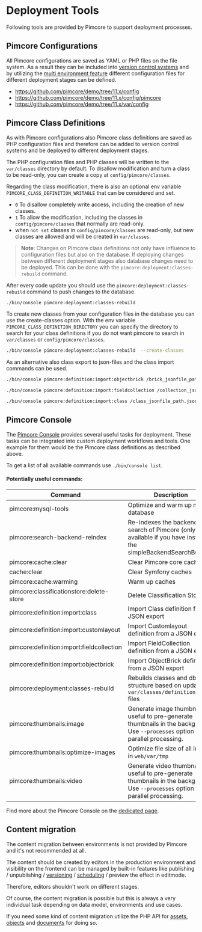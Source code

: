 # Deployment Tools

Following tools are provided by Pimcore to support deployment processes.

## Pimcore Configurations

All Pimcore configurations are saved as YAML or PHP files on the file system. As a result they can be included into
[version control systems](./01_Version_Control_Systems.md) and by utilizing the
[multi environment feature](03_Configuration_Environments.md) different configuration files for different deployment stages
can be defined.

* <https://github.com/pimcore/demo/tree/11.x/config>
* <https://github.com/pimcore/demo/tree/11.x/config/pimcore>
* <https://github.com/pimcore/demo/tree/11.x/var/config>


## Pimcore Class Definitions

As with Pimcore configurations also Pimcore class definitions are saved as PHP configuration files and therefore can
be added to version control systems and be deployed to different deployment stages.

The PHP configuration files and PHP classes will be written to the `var/classes` directory by default.
To disallow modification and turn a class to be read-only, you can create a copy
at `config/pimcore/classes`.

Regarding the class modification, there is also an optional env variable `PIMCORE_CLASS_DEFINITION_WRITABLE` that can be considered and set.

- `0` To disallow completely write access, including the creation of new classes.
- `1` To allow the modification, including the classes in `config/pimcore/classes` that normally are read-only.
- when `not set` classes in `config/pimcore/classes` are read-only, but new classes are allowed and will be created in `var/classes`. 

> **Note**: Changes on Pimcore class definitions not only have influence to configuration files but also on the database.
> If deploying changes between different deployment stages also database changes need to be deployed. This can be done
> with the `pimcore:deployment:classes-rebuild` command.


After every code update you should use the `pimcore:deployment:classes-rebuild` command to push changes to the database.

```bash
./bin/console pimcore:deployment:classes-rebuild
```

To create new classes from your configuration files in the database you can use the create-classes option. With the env variable `PIMCORE_CLASS_DEFINITION_DIRECTORY` you can specify the directory to search for your class definitions if you do not want pimcore to search in `var/classes` or `config/pimcore/classes`.

```bash
./bin/console pimcore:deployment:classes-rebuild  --create-classes
```

As an alternative also class export to json-files and the class import commands can be used.

```bash
./bin/console pimcore:definition:import:objectbrick /brick_jsonfile_path.json

./bin/console pimcore:definition:import:fieldcollection /collection_jsonfile_path.json

./bin/console pimcore:definition:import:class /class_jsonfile_path.json
```


## Pimcore Console

The [Pimcore Console](../19_Development_Tools_and_Details/11_Console_CLI.md) provides several useful tasks for deployment.
 These tasks can be integrated into custom deployment workflows and tools. One example for them would be the Pimcore
 class definitions as described above.

To get a list of all available commands use `./bin/console list`.

#### Potentially useful commands:

| Command                                              | Description                                                                                                                       |
|------------------------------------------------------|-----------------------------------------------------------------------------------------------------------------------------------|
| pimcore:mysql-tools                                  | Optimize and warm up mysql database                                                                                               |
| pimcore:search-backend-reindex                       | Re-indexes the backend search of Pimcore (only available if you have installed the simpleBackendSearchBundle)                     |
| pimcore:cache:clear                                  | Clear Pimcore core caches                                                                                                         |
| cache:clear                                          | Clear Symfony caches                                                                                                              |
| pimcore:cache:warming                                | Warm up caches                                                                                                                    |
| pimcore:classificationstore:delete-store                     | Delete Classification Store                                                                                                       |
| pimcore:definition:import:class                      | Import Class definition from a JSON export                                                                                        |
| pimcore:definition:import:customlayout               | Import Customlayout definition from a JSON export                                                                                 |
| pimcore:definition:import:fieldcollection            | Import FieldCollection definition from a JSON export                                                                              |
| pimcore:definition:import:objectbrick                | Import ObjectBrick definition from a JSON export                                                                                  |
| pimcore:deployment:classes-rebuild                   | Rebuilds classes and db structure based on updated `var/classes/definition_*.php` files                                           |
| pimcore:thumbnails:image                             | Generate image thumbnails, useful to pre-generate thumbnails in the background. Use `--processes` option for parallel processing. |
| pimcore:thumbnails:optimize-images                   | Optimize file size of all images in `web/var/tmp`                                                                                 |
| pimcore:thumbnails:video                             | Generate video thumbnails, useful to pre-generate thumbnails in the background. Use `--processes` option for parallel processing. |

Find more about the Pimcore Console on the [dedicated page](../19_Development_Tools_and_Details/11_Console_CLI.md).


## Content migration

The content migration between environments is not provided by Pimcore and it's not recommended at all.

The content should be created by editors in the production environment and visibility on the frontend can be managed
by built-in features like publishing / unpublishing / [versioning](../18_Tools_and_Features/01_Versioning.md) /
[scheduling](../18_Tools_and_Features/03_Scheduling.md) / preview the effect in editmode.

Therefore, editors shouldn't work on different stages.

Of course, the content migration is possible but this is always a very individual task depending on data model, environments
and use cases.

If you need some kind of content migration utilize the PHP API for [assets](../04_Assets/01_Working_with_PHP_API.md),
[objects](../05_Objects/03_Working_with_PHP_API.md) and [documents](../03_Documents/09_Working_with_PHP_API.md) for doing so.
